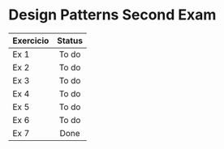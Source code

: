 # Design Patterns Second Exam

| Exercicio | Status|
| ------------- |:-------------:|
| Ex 1      | To do | 
| Ex 2      | To do | 
| Ex 3      | To do | 
| Ex 4      | To do | 
| Ex 5      | To do | 
| Ex 6      | To do | 
| Ex 7      | Done | 
